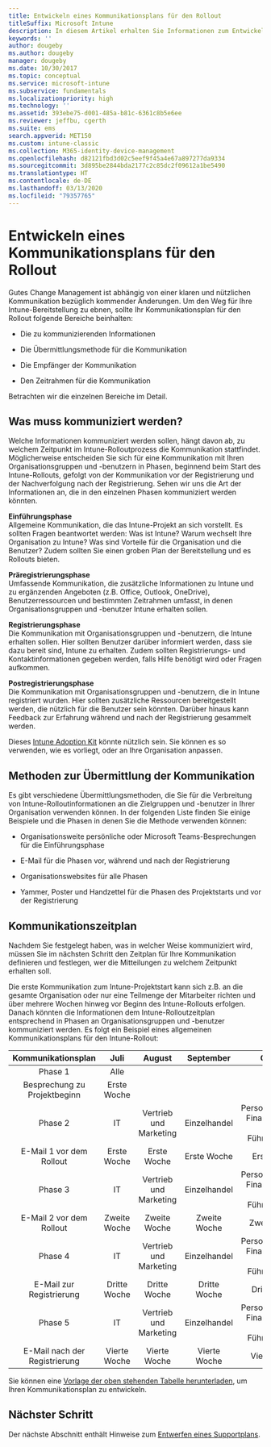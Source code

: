 ```yaml
---
title: Entwickeln eines Kommunikationsplans für den Rollout
titleSuffix: Microsoft Intune
description: In diesem Artikel erhalten Sie Informationen zum Entwickeln eines Kommunikationsplans für den Rollout Ihrer Microsoft Intune-Bereitstellung.
keywords: ''
author: dougeby
ms.author: dougeby
manager: dougeby
ms.date: 10/30/2017
ms.topic: conceptual
ms.service: microsoft-intune
ms.subservice: fundamentals
ms.localizationpriority: high
ms.technology: ''
ms.assetid: 393ebe75-d001-485a-b81c-6361c8b5e6ee
ms.reviewer: jeffbu, cgerth
ms.suite: ems
search.appverid: MET150
ms.custom: intune-classic
ms.collection: M365-identity-device-management
ms.openlocfilehash: d82121fbd3d02c5eef9f45a4e67a897277da9334
ms.sourcegitcommit: 3d895be2844bda2177c2c85dc2f09612a1be5490
ms.translationtype: HT
ms.contentlocale: de-DE
ms.lasthandoff: 03/13/2020
ms.locfileid: "79357765"
---
```

# <a name="develop-a-rollout-communication-plan"></a>Entwickeln eines Kommunikationsplans für den Rollout

Gutes Change Management ist abhängig von einer klaren und nützlichen Kommunikation bezüglich kommender Änderungen. Um den Weg für Ihre Intune-Bereitstellung zu ebnen, sollte Ihr Kommunikationsplan für den Rollout folgende Bereiche beinhalten:

- Die zu kommunizierenden Informationen

- Die Übermittlungsmethode für die Kommunikation

- Die Empfänger der Kommunikation

- Den Zeitrahmen für die Kommunikation

Betrachten wir die einzelnen Bereiche im Detail.

## <a name="what-needs-to-be-communicated"></a>Was muss kommuniziert werden?

Welche Informationen kommuniziert werden sollen, hängt davon ab, zu welchem Zeitpunkt im Intune-Rolloutprozess die Kommunikation stattfindet. Möglicherweise entscheiden Sie sich für eine Kommunikation mit Ihren Organisationsgruppen und -benutzern in Phasen, beginnend beim Start des Intune-Rollouts, gefolgt von der Kommunikation vor der Registrierung und der Nachverfolgung nach der Registrierung. Sehen wir uns die Art der Informationen an, die in den einzelnen Phasen kommuniziert werden könnten.

**Einführungsphase** <br/>Allgemeine Kommunikation, die das Intune-Projekt an sich vorstellt. Es sollten Fragen beantwortet werden: Was ist Intune? Warum wechselt Ihre Organisation zu Intune? Was sind Vorteile für die Organisation und die Benutzer? Zudem sollten Sie einen groben Plan der Bereitstellung und es Rollouts bieten.

**Präregistrierungsphase**<br/> Umfassende Kommunikation, die zusätzliche Informationen zu Intune und zu ergänzenden Angeboten (z.B. Office, Outlook, OneDrive), Benutzerressourcen und bestimmten Zeitrahmen umfasst, in denen Organisationsgruppen und -benutzer Intune erhalten sollen.

**Registrierungsphase**<br/> Die Kommunikation mit Organisationsgruppen und -benutzern, die Intune erhalten sollen. Hier sollten Benutzer darüber informiert werden, dass sie dazu bereit sind, Intune zu erhalten. Zudem sollten Registrierungs- und Kontaktinformationen gegeben werden, falls Hilfe benötigt wird oder Fragen aufkommen.

**Postregistrierungsphase**<br/> Die Kommunikation mit Organisationsgruppen und -benutzern, die in Intune registriert wurden. Hier sollten zusätzliche Ressourcen bereitgestellt werden, die nützlich für die Benutzer sein könnten. Darüber hinaus kann Feedback zur Erfahrung während und nach der Registrierung gesammelt werden.

Dieses [Intune Adoption Kit](https://aka.ms/IntuneAdoptionKit) könnte nützlich sein. Sie können es so verwenden, wie es vorliegt, oder an Ihre Organisation anpassen.

## <a name="communication-delivery-methods"></a>Methoden zur Übermittlung der Kommunikation

Es gibt verschiedene Übermittlungsmethoden, die Sie für die Verbreitung von Intune-Rolloutinformationen an die Zielgruppen und -benutzer in Ihrer Organisation verwenden können. In der folgenden Liste finden Sie einige Beispiele und die Phasen in denen Sie die Methode verwenden können:

- Organisationsweite persönliche oder Microsoft Teams-Besprechungen für die Einführungsphase

- E-Mail für die Phasen vor, während und nach der Registrierung

- Organisationswebsites für alle Phasen

- Yammer, Poster und Handzettel für die Phasen des Projektstarts und vor der Registrierung

## <a name="communications-timeline"></a>Kommunikationszeitplan

Nachdem Sie festgelegt haben, was in welcher Weise kommuniziert wird, müssen Sie im nächsten Schritt den Zeitplan für Ihre Kommunikation definieren und festlegen, wer die Mitteilungen zu welchem Zeitpunkt erhalten soll.

Die erste Kommunikation zum Intune-Projektstart kann sich z.B. an die gesamte Organisation oder nur eine Teilmenge der Mitarbeiter richten und über mehrere Wochen hinweg vor Beginn des Intune-Rollouts erfolgen. Danach könnten die Informationen dem Intune-Rolloutzeitplan entsprechend in Phasen an Organisationsgruppen und -benutzer kommuniziert werden. Es folgt ein Beispiel eines allgemeinen Kommunikationsplans für den Intune-Rollout:

  | **Kommunikationsplan** | **Juli** | **August** | **September** | **Oktober** |
|:---:|:---:|:---:|:---:|:---:|
| Phase 1  | Alle |  |  |  |
| Besprechung zu Projektbeginn | Erste Woche |  |  |  |
| Phase 2 | IT | Vertrieb und Marketing | Einzelhandel | Personalabteilung, Finanzabteilung und Führungskräfte |
| E-Mail 1 vor dem Rollout | Erste Woche | Erste Woche | Erste Woche | Erste Woche |
| Phase 3 | IT | Vertrieb und Marketing | Einzelhandel | Personalabteilung, Finanzabteilung und Führungskräfte |
| E-Mail 2 vor dem Rollout | Zweite Woche | Zweite Woche | Zweite Woche | Zweite Woche |
| Phase 4 | IT | Vertrieb und Marketing | Einzelhandel | Personalabteilung, Finanzabteilung und Führungskräfte |
| E-Mail zur Registrierung | Dritte Woche | Dritte Woche | Dritte Woche | Dritte Woche |
| Phase 5 | IT | Vertrieb und Marketing | Einzelhandel | Personalabteilung, Finanzabteilung und Führungskräfte |
| E-Mail nach der Registrierung | Vierte Woche | Vierte Woche | Vierte Woche | Vierte Woche |

Sie können eine [Vorlage der oben stehenden Tabelle herunterladen](https://gallery.technet.microsoft.com/Intune-deployment-planning-fae156c2?redir=0), um Ihren Kommunikationsplan zu entwickeln.

## <a name="next-step"></a>Nächster Schritt

Der nächste Abschnitt enthält Hinweise zum [Entwerfen eines Supportplans](planning-guide-support-plan.md).
